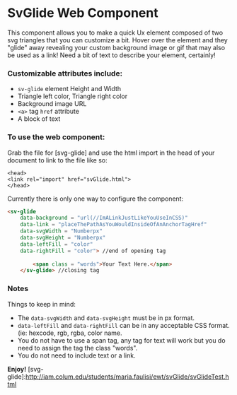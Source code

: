 # SvGlide Web Component

This component allows you to make a quick Ux element composed of two svg triangles that you can customize a bit.  Hover over the element and they "glide" away revealing your custom background image or gif that may also be used as a link!  Need a bit of text to describe your element, certainly!

### Customizable attributes include:
  - `sv-glide` element Height and Width
  - Triangle left color, Triangle right color
  - Background image URL
  - `<a>` tag `href` attribute
  - A block of text

### To use the web component:
Grab the file for [svg-glide] and use the html import in the head of your document to link to the file like so:
```
<head>
<link rel="import" href="svGlide.html">
</head>
```

Currently there is only one way to configure the component:
```html
<sv-glide
    data-background = "url(//ImALinkJustLikeYouUseInCSS)"
    data-link = "placeThePathAsYouWouldInsideOfAnAnchorTagHref"
    data-svgWidth = "Numberpx"
    data-svgHeight = "Numberpx"
    data-leftFill = "color"
    data-rightFill = "color"> //end of opening tag
    
        <span class = "words">Your Text Here.</span>
    </sv-glide> //closing tag
```
### Notes

Things to keep in mind:

* The `data-svgWidth` and `data-svgHeight` must be in px format.
* `data-leftFill` and `data-rightFill` can be in any acceptable CSS format. (ie: hexcode, rgb, rgba, color name.
* You do not have to use a span tag, any tag for text will work but you do need to assign the tag the class "words".
* You do not need to include text or a link.





**Enjoy!**
[svg-glide]:http://iam.colum.edu/students/maria.faulisi/ewt/svGlide/svGlideTest.html

